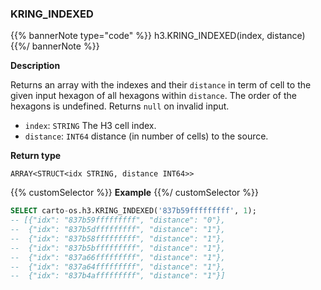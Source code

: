 ### KRING_INDEXED

{{% bannerNote type="code" %}}
h3.KRING_INDEXED(index, distance)
{{%/ bannerNote %}}

**Description**

Returns an array with the indexes and their `distance` in term of cell to the given input hexagon of all hexagons within `distance`. The order of the hexagons is undefined. Returns `null` on invalid input.

* `index`: `STRING` The H3 cell index.
* `distance`: `INT64` distance (in number of cells) to the source.

**Return type**

`ARRAY<STRUCT<idx STRING, distance INT64>>`

{{% customSelector %}}
**Example**
{{%/ customSelector %}}

```sql
SELECT carto-os.h3.KRING_INDEXED('837b59fffffffff', 1);
-- [{"idx": "837b59fffffffff", "distance": "0"},
--  {"idx": "837b5dfffffffff", "distance": "1"},
--  {"idx": "837b58fffffffff", "distance": "1"},
--  {"idx": "837b5bfffffffff", "distance": "1"},
--  {"idx": "837a66fffffffff", "distance": "1"},
--  {"idx": "837a64fffffffff", "distance": "1"},
--  {"idx": "837b4afffffffff", "distance": "1"}]
```